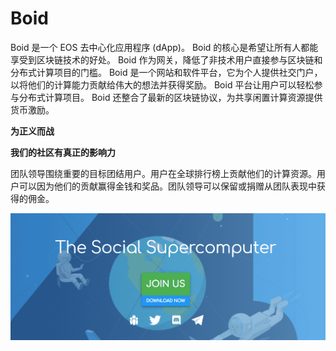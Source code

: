 # Boid

<p>Boid 是一个 EOS 去中心化应用程序 (dApp)。 Boid 的核心是希望让所有人都能享受到区块链技术的好处。 Boid 作为网关，降低了非技术用户直接参与区块链和分布式计算项目的门槛。 Boid 是一个网站和软件平台，它为个人提供社交门户，以将他们的计算能力贡献给伟大的想法并获得奖励。 Boid 平台让用户可以轻松参与分布式计算项目。 Boid 还整合了最新的区块链协议，为共享闲置计算资源提供货币激励。</p>

**为正义而战**

**我们的社区有真正的影响力**

团队领导围绕重要的目标团结用户。用户在全球排行榜上贡献他们的计算资源。用户可以因为他们的贡献赢得金钱和奖品。团队领导可以保留或捐赠从团队表现中获得的佣金。

![a](a.png)
